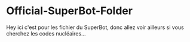 # Official-SuperBot-Folder
Hey ici c'est pour les fichier du SuperBot, donc allez voir ailleurs si vous cherchez les codes nucléaires...
